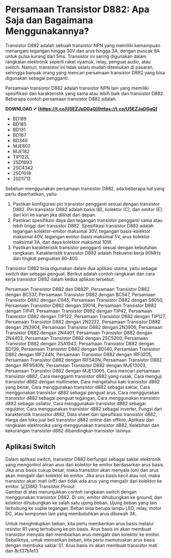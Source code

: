 
 
# Persamaan Transistor D882: Apa Saja dan Bagaimana Menggunakannya?
 
Transistor D882 adalah sebuah transistor NPN yang memiliki kemampuan menangani tegangan hingga 30V dan arus hingga 3A, dengan puncak 6A untuk pulsa kurang dari 5ms. Transistor ini sering digunakan dalam rangkaian elektronik seperti raket nyamuk, relay, penguat audio, atau switch. Namun, transistor ini tidak selalu mudah ditemukan di pasaran, sehingga banyak orang yang mencari persamaan transistor D882 yang bisa digunakan sebagai pengganti.
 
Persamaan transistor D882 adalah transistor NPN lain yang memiliki spesifikasi dan karakteristik yang sama atau lebih baik dari transistor D882. Beberapa contoh persamaan transistor D882 adalah:
 
**DOWNLOAD ✔ [https://t.co/U5EZJuDGaQ](https://t.co/U5EZJuDGaQ)**


 
- BD189
- BD185
- BD131
- BD187
- BD349
- MJE802
- MJE182
- TIP122L
- 2SD1693
- 2SC4342
- 2SD1018
- 2SD1712

Sebelum menggunakan persamaan transistor D882, ada beberapa hal yang perlu diperhatikan, yaitu:

1. Pastikan konfigurasi pin transistor pengganti sesuai dengan transistor D882. Pin transistor D882 adalah basis (B), kolektor (C), dan emitor (E), dari kiri ke kanan jika dilihat dari depan.
2. Pastikan spesifikasi daya dan tegangan transistor pengganti sama atau lebih tinggi dari transistor D882. Spesifikasi transistor D882 adalah tegangan kolektor-emitor maksimal 30V, tegangan basis-kolektor maksimal 40V, tegangan emitor-basis maksimal 5V, arus kolektor maksimal 3A, dan daya kolektor maksimal 10W.
3. Pastikan karakteristik transistor pengganti sesuai dengan kebutuhan rangkaian. Karakteristik transistor D882 adalah frekuensi kerja 90MHz dan tingkat penguatan 60-400.

Transistor D882 bisa digunakan dalam dua aplikasi utama, yaitu sebagai switch dan sebagai penguat. Berikut adalah contoh rangkaian dan cara kerja transistor D882 dalam kedua aplikasi tersebut:
 
Persamaan Transistor D882 dan D882P,  Persamaan Transistor D882 dengan BC337,  Persamaan Transistor D882 dengan BC547,  Persamaan Transistor D882 dengan C945,  Persamaan Transistor D882 dengan S8050,  Persamaan Transistor D882 dengan S9014,  Persamaan Transistor D882 dengan TIP41,  Persamaan Transistor D882 dengan TIP42,  Persamaan Transistor D882 dengan TIP122,  Persamaan Transistor D882 dengan TIP127,  Persamaan Transistor D882 dengan 2N2222,  Persamaan Transistor D882 dengan 2N3904,  Persamaan Transistor D882 dengan 2N3906,  Persamaan Transistor D882 dengan 2N4401,  Persamaan Transistor D882 dengan 2N4403,  Persamaan Transistor D882 dengan 2SC5200,  Persamaan Transistor D882 dengan 2SA1943,  Persamaan Transistor D882 dengan BD139,  Persamaan Transistor D882 dengan BD140,  Persamaan Transistor D882 dengan IRFZ44N,  Persamaan Transistor D882 dengan IRF3205,  Persamaan Transistor D882 dengan IRF540N,  Persamaan Transistor D882 dengan IRF9540N,  Persamaan Transistor D882 dengan MJE13003,  Persamaan Transistor D882 dengan MJE13005,  Cara mencari persamaan transistor d882,  Cara mengganti transistor d882 yang rusak,  Cara menguji transistor d882 dengan multimeter,  Cara mengetahui kaki transistor d882 yang benar,  Cara menggunakan transistor d882 sebagai saklar,  Cara menggunakan transistor d882 sebagai penguat arus,  Cara menggunakan transistor d882 sebagai penguat tegangan,  Cara menggunakan transistor d882 sebagai osilator,  Cara menggunakan transistor d882 sebagai regulator,  Cara menggunakan transistor d882 sebagai inverter,  Fungsi dan karakteristik transistor d882,  Data sheet dan spesifikasi transistor d882,  Harga dan toko jual beli transistor d882 online dan offline,  Aplikasi dan rangkaian elektronika yang menggunakan transistor d882,  Kelebihan dan kekurangan transistor d882 dibandingkan transistor lainnya
  
## Aplikasi Switch
 
Dalam aplikasi switch, transistor D882 berfungsi sebagai saklar elektronik yang mengontrol aliran arus dari kolektor ke emitor berdasarkan arus basis. Jika arus basis cukup besar, maka transistor akan menyala (on) dan arus akan mengalir dari kolektor ke emitor. Jika arus basis kecil atau nol, maka transistor akan mati (off) dan tidak ada arus yang mengalir dari kolektor ke emitor.
  ![D882 Transistor Pinout](https://components101.com/sites/default/files/component_pin/D882-Transistor-Pinout.png)  
Gambar di atas menunjukkan contoh rangkaian switch dengan menggunakan transistor D882. Di sini, emitor dihubungkan ke ground, dan kolektor dihubungkan ke salah satu ujung beban. Ujung beban yang lain terhubung ke suplai tegangan. Beban bisa berupa lampu LED, relay, motor DC, atau komponen lain yang membutuhkan arus dibawah 3A.
  
Untuk menghidupkan beban, kita perlu memberikan arus basis melalui resistor R1 yang terhubung ke pin basis. Arus basis ini akan membuat transistor menyala dan membiarkan arus mengalir dari kolektor ke emitor. Sebaliknya, untuk mematikan beban, kita perlu memutuskan arus basis dengan membuka saklar S1. Arus basis ini akan membuat transistor mati dan
 8cf37b1e13
 
